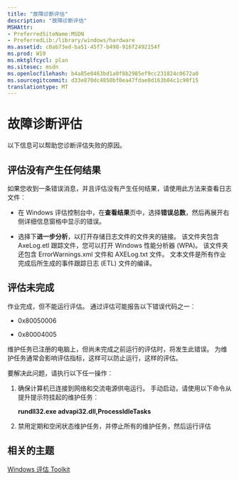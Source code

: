 ```yaml
---
title: "故障诊断评估"
description: "故障诊断评估"
MSHAttr:
- PreferredSiteName:MSDN
- PreferredLib:/library/windows/hardware
ms.assetid: c0ab73ed-ba51-45f7-b498-916f2492154f
ms.prod: W10
ms.mktglfcycl: plan
ms.sitesec: msdn
ms.openlocfilehash: b4a85e0463bd1a0f8b2985ef9cc231824c0672a0
ms.sourcegitcommit: d33e870dc4850bf0ea47fdae0d163b04c1c90f15
translationtype: MT
---
```

# <a name="troubleshooting-assessments"></a>故障诊断评估


以下信息可以帮助您诊断评估失败的原因。

## <a name="assessment-didnt-produce-any-results"></a>评估没有产生任何结果


如果您收到一条错误消息，并且评估没有产生任何结果，请使用此方法来查看日志文件︰

-   在 Windows 评估控制台中，在**查看结果**页中，选择**错误总数**，然后再展开右侧详细信息窗格中显示的错误。

-   选择下**进一步分析**，以打开存储日志文件的文件夹的链接。 该文件夹包含 AxeLog.etl 跟踪文件，您可以打开 Windows 性能分析器 (WPA)。 该文件夹还包含 ErrorWarnings.xml 文件和 AXELog.txt 文件。 文本文件是所有作业完成后所生成的事件跟踪日志 (ETL) 文件的编译。

## <a name="the-assessment-fails-to-complete"></a>评估未完成


作业完成，但不能运行评估。 通过评估可能报告以下错误代码之一︰

-   0x80050006

-   0x80004005

维护任务已注册的电脑上，但尚未完成之前运行的评估时，将发生此错误。 为维护任务通常会影响评估指标，这样可以防止运行，这样的评估。

要解决此问题，请执行以下任一操作︰

1.  确保计算机已连接到网络和交流电源供电运行。 手动启动，请使用以下命令从提升提示符挂起的维护任务︰

    **rundll32.exe advapi32.dll,ProcessIdleTasks**

2.  禁用定期和空闲状态维护任务，并停止所有的维护任务，然后运行评估

## <a name="related-topics"></a>相关的主题


[Windows 评估 Toolkit](windows-assessment-toolkit-technical-reference.md)

 

 







